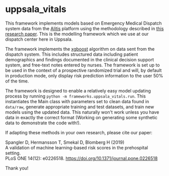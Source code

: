 # uppsala_vitals

This framework implements models based on Emergency Medical Dispatch system data from the [Alitis](https://www.alecom.se/tjanster/alitis-command-control.html) platform using the methodology described in [this research paper](https://journals.plos.org/plosone/article?id=10.1371/journal.pone.0226518). This is the modelling framework which we use at our dispatch center here in Uppsala.

The framework implements the [xgboost](https://xgboost.readthedocs.io/en/latest/) algorithm on data sent from the dispatch system. This includes structured data including patient demographics and findings documented in the clinical decision support system, and free-text notes entered by nurses. The framework is set up to be used in the context of a prospective randomized trial and will, by default in production mode, only display risk prediction information to the user 50% of the time.

The framework is designed to enable a relatively easy model updating process by running `python -m frameworks.uppsala_vitals.run`. This instantiates the Main class with parameters set to clean data found in `data/raw`, generate appropriate training and test datasets, and train new models using the updated data. This naturally won't work unless you have data in exactly the correct format (Working on generating some synthetic data to demonstrate the code with!).

If adapting these methods in your own research, please cite our paper:

Spangler D, Hermansson T, Smekal D, Blomberg H (2019)  
A validation of machine learning-based risk scores in the prehospital setting.  
PLoS ONE 14(12): e0226518. https://doi.org/10.1371/journal.pone.0226518  

Thank you!